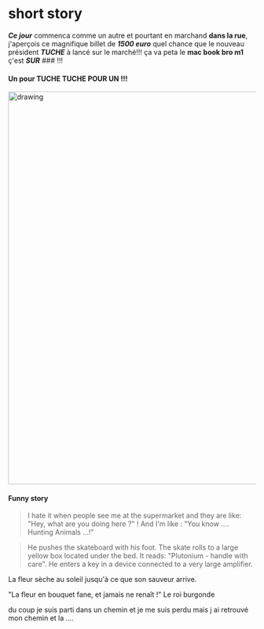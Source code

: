 # short story

***Ce jour*** commenca comme un autre et pourtant en marchand **dans la rue**, j'aperçois ce magnifique billet de ***1500 euro*** quel chance que le nouveau président ***TUCHE*** à lancé sur le marché!!! ça va peta le **mac book bro m1** ç'est ***SUR*** ### !!!
#### Un pour TUCHE TUCHE POUR UN !!!

<img src="https://i.ytimg.com/vi/_kty5oWpEGk/maxresdefault.jpg" alt="drawing" width="800"/>

#### Funny story

> I hate it when people see me at the supermarket and they are like: "Hey, what are you doing here ?" !
> And I'm like : "You know .... Hunting Animals ...!"

> He pushes the skateboard with his foot. The skate rolls to a large yellow box located under the bed. It reads: "Plutonium - handle with care". He enters a key in a device connected to a very large amplifier.  

La fleur sèche au soleil jusqu'à ce que son sauveur arrive.

"La fleur en bouquet fane, et jamais ne renaît !" Le roi burgonde

du coup je suis parti dans un chemin et je me suis perdu mais j ai retrouvé mon chemin et la ....
